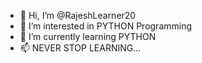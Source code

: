 - 👋 Hi, I’m @RajeshLearner20
- 👀 I’m interested in PYTHON Programming
- 🌱 I’m currently learning PYTHON
- 📫 NEVER STOP LEARNING...




<!---
RajeshLearner20/RajeshLearner20 is a ✨ special ✨ repository because its `README.md` (this file) appears on your GitHub profile.
You can click the Preview link to take a look at your changes.
--->
